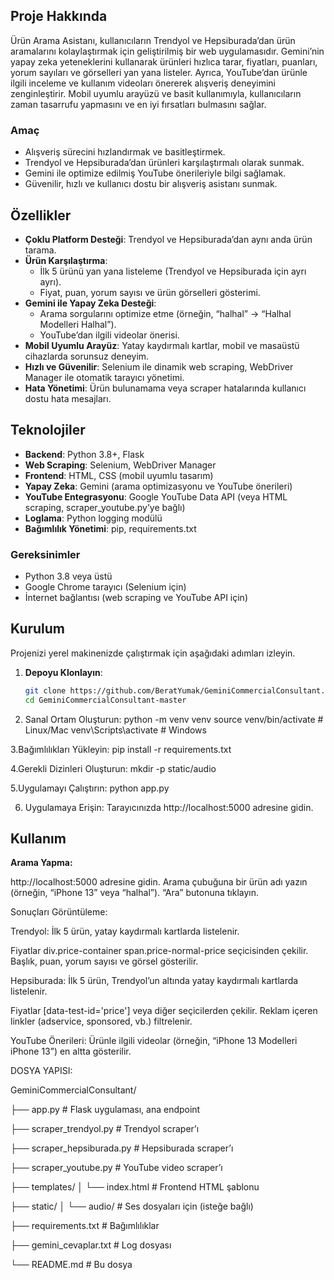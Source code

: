 ## Proje Hakkında
Ürün Arama Asistanı, kullanıcıların Trendyol ve Hepsiburada’dan ürün aramalarını kolaylaştırmak için geliştirilmiş bir web uygulamasıdır. Gemini’nin yapay zeka yeteneklerini kullanarak ürünleri hızlıca tarar, fiyatları, puanları, yorum sayıları ve görselleri yan yana listeler. Ayrıca, YouTube’dan ürünle ilgili inceleme ve kullanım videoları önererek alışveriş deneyimini zenginleştirir. Mobil uyumlu arayüzü ve basit kullanımıyla, kullanıcıların zaman tasarrufu yapmasını ve en iyi fırsatları bulmasını sağlar.

### Amaç
- Alışveriş sürecini hızlandırmak ve basitleştirmek.
- Trendyol ve Hepsiburada’dan ürünleri karşılaştırmalı olarak sunmak.
- Gemini ile optimize edilmiş YouTube önerileriyle bilgi sağlamak.
- Güvenilir, hızlı ve kullanıcı dostu bir alışveriş asistanı sunmak.

## Özellikler
- **Çoklu Platform Desteği**: Trendyol ve Hepsiburada’dan aynı anda ürün tarama.
- **Ürün Karşılaştırma**:
  - İlk 5 ürünü yan yana listeleme (Trendyol ve Hepsiburada için ayrı ayrı).
  - Fiyat, puan, yorum sayısı ve ürün görselleri gösterimi.
- **Gemini ile Yapay Zeka Desteği**:
  - Arama sorgularını optimize etme (örneğin, “halhal” → “Halhal Modelleri Halhal”).
  - YouTube’dan ilgili videolar önerisi.
- **Mobil Uyumlu Arayüz**: Yatay kaydırmalı kartlar, mobil ve masaüstü cihazlarda sorunsuz deneyim.
- **Hızlı ve Güvenilir**: Selenium ile dinamik web scraping, WebDriver Manager ile otomatik tarayıcı yönetimi.
- **Hata Yönetimi**: Ürün bulunamama veya scraper hatalarında kullanıcı dostu hata mesajları.

## Teknolojiler
- **Backend**: Python 3.8+, Flask
- **Web Scraping**: Selenium, WebDriver Manager
- **Frontend**: HTML, CSS (mobil uyumlu tasarım)
- **Yapay Zeka**: Gemini (arama optimizasyonu ve YouTube önerileri)
- **YouTube Entegrasyonu**: Google YouTube Data API (veya HTML scraping, scraper_youtube.py’ye bağlı)
- **Loglama**: Python logging modülü
- **Bağımlılık Yönetimi**: pip, requirements.txt

### Gereksinimler
- Python 3.8 veya üstü
- Google Chrome tarayıcı (Selenium için)
- İnternet bağlantısı (web scraping ve YouTube API için)

## Kurulum
Projenizi yerel makinenizde çalıştırmak için aşağıdaki adımları izleyin.

1. **Depoyu Klonlayın**:
   ```bash
   git clone https://github.com/BeratYumak/GeminiCommercialConsultant.git
   cd GeminiCommercialConsultant-master
2. Sanal Ortam Oluşturun:
   python -m venv venv
   source venv/bin/activate  # Linux/Mac
   venv\Scripts\activate     # Windows

3.Bağımlılıkları Yükleyin:
  pip install -r requirements.txt

4.Gerekli Dizinleri Oluşturun:
  mkdir -p static/audio

5.Uygulamayı Çalıştırın:
  python app.py
  
6. Uygulamaya Erişin:
  Tarayıcınızda http://localhost:5000 adresine gidin.



## Kullanım

**Arama Yapma:**

http://localhost:5000 adresine gidin.
Arama çubuğuna bir ürün adı yazın (örneğin, “iPhone 13” veya “halhal”).
“Ara” butonuna tıklayın.


Sonuçları Görüntüleme:

Trendyol: İlk 5 ürün, yatay kaydırmalı kartlarda listelenir.

Fiyatlar div.price-container span.price-normal-price seçicisinden çekilir.
Başlık, puan, yorum sayısı ve görsel gösterilir.


Hepsiburada: İlk 5 ürün, Trendyol’un altında yatay kaydırmalı kartlarda listelenir.

Fiyatlar [data-test-id='price'] veya diğer seçicilerden çekilir.
Reklam içeren linkler (adservice, sponsored, vb.) filtrelenir.


YouTube Önerileri: Ürünle ilgili videolar (örneğin, “iPhone 13 Modelleri iPhone 13”) en altta gösterilir.

DOSYA YAPISI:

GeminiCommercialConsultant/

├── app.py                    # Flask uygulaması, ana endpoint

├── scraper_trendyol.py       # Trendyol scraper’ı

├── scraper_hepsiburada.py    # Hepsiburada scraper’ı

├── scraper_youtube.py        # YouTube video scraper’ı

├── templates/
│   └── index.html            # Frontend HTML şablonu

├── static/
│   └── audio/                # Ses dosyaları için (isteğe bağlı)

├── requirements.txt          # Bağımlılıklar

├── gemini_cevaplar.txt       # Log dosyası

└── README.md                 # Bu dosya
